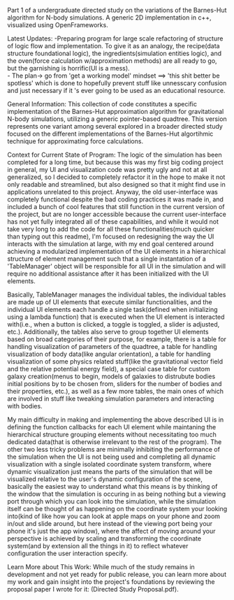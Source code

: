 
Part 1 of a undergraduate directed study on the variations of the Barnes-Hut algorithm for N-body simulations. A generic 2D implementation in c++, visualized using OpenFrameworks.




Latest Updates:
      -Preparing program for large scale refactoring of structure of logic flow and implementation. To give it as an analogy, the recipe(data structure foundational logic), the ingredients(simulation entities logic), and the oven(force calculation w/approximation
      methods) are all ready to go, but the garnishing is horrific(UI is a mess).  
      - The plan-> go from 'get a working model' mindset   ==>   'this shit better be spotless' which is done to hopefully prevent stuff like unnesscary confusion and just necessary if it 's ever going to be used as an educational resource.







General Information: This collection of code constitutes a specific implementation of the Barnes-Hut approximation algorithm for gravitational N-body simulations, utilizing a generic pointer-based quadtree. This version represents one variant among several explored in a broader directed study focused on the different implementations of the Barnes-Hut algortihmic technique for approximating force calculations.

Context for Current State of Program: The logic of the simulation has been completed for a long time, but because this was my first big coding project in general, my UI and visualization code was pretty ugly and not at all generalized, so I decided to completely refactor it in the hope to make it not only readable and streamlined, but also designed so that it might find use in applications unrelated to this project. Anyway, the old user-interface was completely functional despite the bad coding practices it was made in, and included a bunch of cool features that still function in the current version of the project, but are no longer accessible because the current user-interface has not yet fully integrated all of these capabilities, and while it would not take very long to add the code for all these functionalities(much quicker than typing out this readme), I'm focused on redesigning the way the UI interacts with the simulation at large, with my end goal centered around achieving a modularized implementation of the UI elements in a hierarchical structure of element management such that a single instantation of a 'TableManager' object will be responsible for all UI in the simulation and will require no additional assistance after it has been initialized with the UI elements.

Basically, TableManager manages the individual tables, the individual tables are made up of UI elements that execute similar functionalities, and the individual UI elements each handle a single task(defined when initializing using a lambda function) that is executed when the UI element is interacted with(i.e., when a button is clicked, a toggle is toggled, a slider is adjusted, etc.). Additionally, the tables also serve to group together UI elements based on broad categories of their purpose, for example, there is a table for handling visualization of parameters of the quadtree, a table for handling visualization of body data(like angular orientation), a table for handling visualization of some physics related stuff(like the gravitational vector field and the relative potential energy field), a special case table for custom galaxy creation(menus to begin, models of galaxies to distrubute bodies initial positions by to be chosen from, sliders for the number of bodies and their properties, etc.), as well as a few more tables, the main ones of which are involved in stuff like tweaking simulation parameters and interacting with bodies.

My main difficulty in making and implementing the above described UI is in defining the function callbacks for each UI element while maintaning the hierarchical structure grouping elements without necessitating too much dedicated data(that is otherwise irrelevant to the rest of the program). The other two less tricky problems are minimally inhibiting the performance of the simulation when the UI is not being used and completing all dynamic visualization with a single isolated coordinate system transform, where dynamic visualization just means the parts of the simulation that will be visualized relative to the user's dynamic configuration of the scene, basically the easiest way to understand what this means is by thinking of the window that the simulation is occuring in as being nothing but a viewing port through which you can look into the simulation, while the simulation itself can be thought of as happening on the coordinate system your looking into(kind of like how you can look at apple maps on your phone and zoom in/out and slide around, but here instead of the viewing port being your phone it's just the app window), where the affect of moving around your perspective is achieved by scaling and transforming the coordinate system(and by extension all the things in it) to reflect whatever configuration the user interaction specify.

Learn More about This Work: While much of the study remains in development and not yet ready for public release, you can learn more about my work and gain insight into the project's foundations by reviewing the proposal paper I wrote for it: (Directed Study Proposal.pdf).
